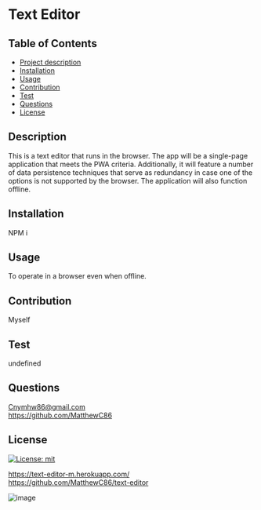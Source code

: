 # Text Editor

 ## Table of Contents
  - [Project description](#description)
  - [Installation](#installation)
  - [Usage](#usage)
  - [Contribution](#contribution)
  - [Test](#test)
  - [Questions](#questions)
  - [License](#license)

  ## Description
  This is a text editor that runs in the browser. The app will be a single-page application that meets the PWA criteria. Additionally, it will feature a number of data persistence techniques that serve as redundancy in case one of the options is not supported by the browser. The application will also function offline.
  ## Installation
  NPM i

  ## Usage
  To operate in a browser even when offline.

  ## Contribution
  Myself

  ## Test
  undefined

  ## Questions
  Cnymhw86@gmail.com<br>
  https://github.com/MatthewC86

  ## License
  [![License: mit](https://img.shields.io/badge/License-MIT-yellow.svg)](https://opensource.org/licenses/MIT)

https://text-editor-m.herokuapp.com/<br>
https://github.com/MatthewC86/text-editor

   ![image](https://user-images.githubusercontent.com/114010089/226498037-768ed7b7-459f-4c91-bcd2-2506538029ee.png)